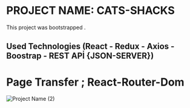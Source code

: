 # PROJECT NAME: CATS-SHACKS

This project was bootstrapped .

## Used Technologies (React - Redux - Axios - Boostrap - REST APİ {JSON-SERVER})
# Page Transfer ; React-Router-Dom

![Project Name (2)](https://user-images.githubusercontent.com/114434307/218556919-704c4510-83c3-46c5-8499-dd6545aa69ff.gif)
